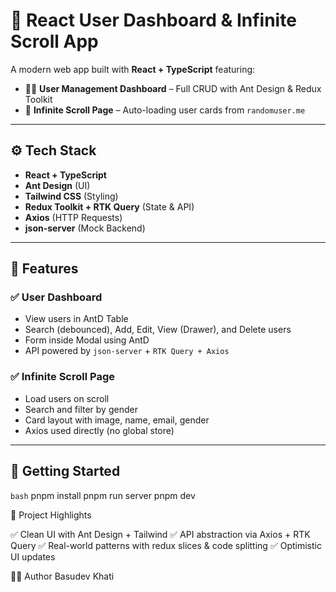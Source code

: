 # 🚀 React User Dashboard & Infinite Scroll App

A modern web app built with **React + TypeScript** featuring:

- 🧑‍💼 **User Management Dashboard** – Full CRUD with Ant Design & Redux Toolkit
- 🔄 **Infinite Scroll Page** – Auto-loading user cards from `randomuser.me`

---

## ⚙️ Tech Stack

- **React + TypeScript**
- **Ant Design** (UI)
- **Tailwind CSS** (Styling)
- **Redux Toolkit + RTK Query** (State & API)
- **Axios** (HTTP Requests)
- **json-server** (Mock Backend)

---

## 📌 Features

### ✅ User Dashboard
- View users in AntD Table
- Search (debounced), Add, Edit, View (Drawer), and Delete users
- Form inside Modal using AntD
- API powered by `json-server` + `RTK Query + Axios`

### ✅ Infinite Scroll Page
- Load users on scroll
- Search and filter by gender
- Card layout with image, name, email, gender
- Axios used directly (no global store)

---

## 🔧 Getting Started

```bash```
pnpm install
pnpm run server
pnpm dev


📁 Project Highlights

✅ Clean UI with Ant Design + Tailwind
✅ API abstraction via Axios + RTK Query
✅ Real-world patterns with redux slices & code splitting
✅ Optimistic UI updates

👨‍💻 Author
Basudev Khati
